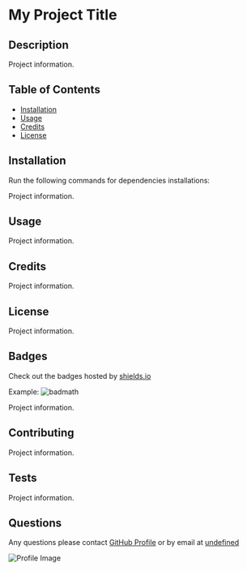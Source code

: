 
# My Project Title

## Description

Project information.

## Table of Contents

* [Installation](#installation)
* [Usage](#usage)
* [Credits](#credits)
* [License](#license)

## Installation

Run the following commands for dependencies installations:

Project information.

## Usage

Project information.

## Credits

Project information.

## License

Project information.

## Badges

Check out the badges hosted by [shields.io](https://shields.io/)

Example: ![badmath](https://img.shields.io/github/languages/top/nielsenjared/badmath)

Project information.

## Contributing

Project information.

## Tests

Project information.

## Questions

Any questions please contact [GitHub Profile](https://github.com/ncrutgers) or by email at [undefined](undefined)

![Profile Image](https://avatars0.githubusercontent.com/u/61257976?v=4&s=75)
